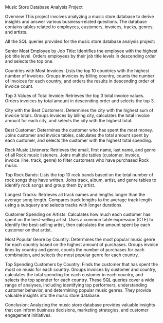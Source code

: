 Music Store Database Analysis Project

Overview
This project involves analyzing a music store database to derive insights and answer various business-related questions. 
The database contains tables related to employees, customers, invoices, tracks, genres, and artists.

All the SQL queries provided for the music store database analysis project:

Senior Most Employee by Job Title:
Identifies the employee with the highest job title level.
Orders employees by their job title levels in descending order and selects the top one.

Countries with Most Invoices:
Lists the top 10 countries with the highest number of invoices.
Groups invoices by billing country, counts the number of invoices for each country, and orders the results in descending order of invoice count.

Top 3 Values of Total Invoice:
Retrieves the top 3 total invoice values.
Orders invoices by total amount in descending order and selects the top 3.

City with the Best Customers:
Determines the city with the highest sum of invoice totals.
Groups invoices by billing city, calculates the total invoice amount for each city, and selects the city with the highest total.

Best Customer:
Determines the customer who has spent the most money.
Joins customer and invoice tables, calculates the total amount spent by each customer, and selects the customer with the highest total spending.

Rock Music Listeners:
Retrieves the email, first name, last name, and genre of all Rock music listeners.
Joins multiple tables (customer, invoice, invoice_line, track, genre) to filter customers who have purchased Rock music.

Top Rock Bands:
Lists the top 10 rock bands based on the total number of rock songs they have written.
Joins track, album, artist, and genre tables to identify rock songs and group them by artist.

Longest Tracks:
Retrieves all track names and lengths longer than the average song length.
Compares track lengths to the average track length using a subquery and selects tracks with longer durations.

Customer Spending on Artists:
Calculates how much each customer has spent on the best-selling artist.
Uses a common table expression (CTE) to identify the best-selling artist, then calculates the amount spent by each customer on that artist.

Most Popular Genre by Country:
Determines the most popular music genre for each country based on the highest amount of purchases.
Groups invoice lines by country and genre, counts the number of purchases for each combination, and selects the most popular genre for each country.

Top Spending Customers by Country:
Finds the customer that has spent the most on music for each country.
Groups invoices by customer and country, calculates the total spending for each customer in each country, and selects the top spender for each country.
These SQL queries cover a wide range of analyses, including identifying top performers, understanding customer behavior, and determining popular music genres. They provide valuable insights into the music store database.

Conclusion:
Analyzing the music store database provides valuable insights that can inform business decisions, marketing strategies, 
and customer engagement initiatives. 
